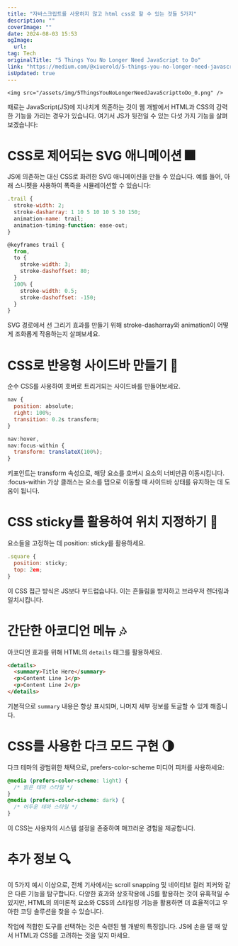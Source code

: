```yaml
---
title: "자바스크립트를 사용하지 않고 html css로 할 수 있는 것들 5가지"
description: ""
coverImage: ""
date: 2024-08-03 15:53
ogImage: 
  url: 
tag: Tech
originalTitle: "5 Things You No Longer Need JavaScript to Do"
link: "https://medium.com/@xiuerold/5-things-you-no-longer-need-javascript-to-do-a4c21e4332ac"
isUpdated: true
---
```






`<img src="/assets/img/5ThingsYouNoLongerNeedJavaScripttoDo_0.png" />`

때로는 JavaScript(JS)에 지나치게 의존하는 것이 웹 개발에서 HTML과 CSS의 강력한 기능을 가리는 경우가 있습니다. 여기서 JS가 뒷전일 수 있는 다섯 가지 기능을 살펴보겠습니다:

# CSS로 제어되는 SVG 애니메이션 🎆

JS에 의존하는 대신 CSS로 화려한 SVG 애니메이션을 만들 수 있습니다. 예를 들어, 아래 스니펫을 사용하여 폭죽을 시뮬레이션할 수 있습니다:

<div class="content-ad"></div>

```js
.trail {
  stroke-width: 2;
  stroke-dasharray: 1 10 5 10 10 5 30 150;
  animation-name: trail;
  animation-timing-function: ease-out;
}

@keyframes trail {
  from,
  to {
    stroke-width: 3;
    stroke-dashoffset: 80;
  }
  100% {
    stroke-width: 0.5;
    stroke-dashoffset: -150;
  }
}
```

SVG 경로에서 선 그리기 효과를 만들기 위해 stroke-dasharray와 animation이 어떻게 조화롭게 작용하는지 살펴보세요.

# CSS로 반응형 사이드바 만들기 📑

순수 CSS를 사용하여 호버로 트리거되는 사이드바를 만들어보세요.

<div class="content-ad"></div>

```js
nav {
  position: absolute;
  right: 100%;
  transition: 0.2s transform;
}

nav:hover,
nav:focus-within {
  transform: translateX(100%);
}
```

키포인트는 transform 속성으로, 해당 요소를 호버시 요소의 너비만큼 이동시킵니다. :focus-within 가상 클래스는 요소를 탭으로 이동할 때 사이드바 상태를 유지하는 데 도움이 됩니다.

# CSS sticky를 활용하여 위치 지정하기 📍

요소들을 고정하는 데 position: sticky를 활용하세요.

<div class="content-ad"></div>

```js
.square {
  position: sticky;
  top: 2em;
}
```

이 CSS 접근 방식은 JS보다 부드럽습니다. 이는 흔들림을 방지하고 브라우저 렌더링과 일치시킵니다.

# 간단한 아코디언 메뉴 🎶

아코디언 효과를 위해 HTML의 `details` 태그를 활용하세요.

<div class="content-ad"></div>

```html
<details>
  <summary>Title Here</summary>
  <p>Content Line 1</p>
  <p>Content Line 2</p>
</details>
```

기본적으로 `summary` 내용은 항상 표시되며, 나머지 세부 정보를 토글할 수 있게 해줍니다.

# CSS를 사용한 다크 모드 구현 🌗

다크 테마의 광범위한 채택으로, prefers-color-scheme 미디어 피처를 사용하세요:

<div class="content-ad"></div>

```css
@media (prefers-color-scheme: light) {
  /* 밝은 테마 스타일 */
}
@media (prefers-color-scheme: dark) {
  /* 어두운 테마 스타일 */
}
```

이 CSS는 사용자의 시스템 설정을 존중하여 매끄러운 경험을 제공합니다.

# 추가 정보 🔍

이 5가지 예시 이상으로, 전체 기사에서는 scroll snapping 및 네이티브 컬러 피커와 같은 다른 기능을 탐구합니다. 다양한 효과와 상호작용에 JS를 활용하는 것이 유혹적일 수 있지만, HTML의 의미론적 요소와 CSS의 스타일링 기능을 활용하면 더 효율적이고 우아한 코딩 솔루션을 찾을 수 있습니다.

<div class="content-ad"></div>

작업에 적합한 도구를 선택하는 것은 숙련된 웹 개발의 특징입니다. JS에 손을 댈 때 앞서 HTML과 CSS를 고려하는 것을 잊지 마세요.
